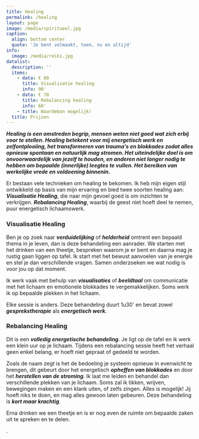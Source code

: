 ```yaml
---
title: Healing
permalink: /healing
layout: page
image: /media/spiritueel.jpg
caption:
  align: bottom center
  quote: 'Je bent volmaakt, toen, nu en altijd'
info:
  image: /media/reiki.jpg
datalist:
  description: ''
  items:
    - data: € 80
      title: Visualisatie healing
      info: 90'
    - data: € 70
      title: Rebalancing healing
      info: 60'
    - title: Waardebon mogelijk!
  title: Prijzen
---
```

**_Healing is een omstreden begrip, mensen weten niet goed wat zich erbij voor te stellen. Healing betekent voor mij energetisch werk en zelfontplooiing, het transformeren van trauma's en blokkades zodat alles opnieuw spontaan en natuurlijk mag stromen. Het uiteindelijke doel is om onvoorwaardelijk van jezelf te houden, en anderen niet langer nodig te hebben om bepaalde (innerlijke) leegtes te vullen. Het bereiken van werkelijke vrede en voldoening binnenin._**

Er bestaan vele technieken om healing te bekomen. Ik heb mijn eigen stijl ontwikkeld op basis van mijn ervaring en bied twee soorten healing aan:  _**Visualisatie Healing**_, die naar mijn gevoel goed is om inzichten te verkrijgen.  _**Rebalancing Healing**_, waarbij de geest niet hoeft deel te nemen, puur energetisch lichaamswerk.


### Visualisatie Healing

Ben je op zoek naar _**verduidelijking**_ of _**helderheid**_ omtrent een bepaald thema in je leven, dan is deze behandeling een aanrader. We starten met het drinken van een theetje, bespreken waarom je er bent en daarna mag je rustig gaan liggen op tafel. Ik start met het bewust aanvoelen van je energie en stel je dan verschillende vragen. Samen onderzoeken we wat nodig is voor jou op dat moment.

Ik werk vaak met behulp van _**visualisaties**_ of _**beeldtaal**_ om communicatie met het lichaam en emotionele blokkades te vergemakkelijken. Soms werk ik op bepaalde plekken in het lichaam. 

Elke sessie is anders. Deze behandeling duurt 1u30' en bevat zowel _**gesprekstherapie**_ als _**energetisch werk**_. 


### Rebalancing Healing

Dit is een _**volledig energetische behandeling**_. Je ligt op de tafel en ik werk een klein uur op je lichaam. Tijdens een rebalancing sessie heeft het verhaal geen enkel belang, er hoeft niet gepraat of gedeeld te worden. 

Zoals de naam zegt is het de bedoeling je systeem opnieuw in evenwicht te brengen, dit gebeurt door het energetisch _**opheffen van blokkades**_ en door het _**herstellen van de stroming**_. Ik laat me leiden en behandel dan verschillende plekken van je lichaam. Soms zal ik tikken, wrijven, bewegingen maken en een klank uiten, of zelfs zingen. Alles is mogelijk! Jij hoeft niks te doen, en mag alles gewoon laten gebeuren. Deze behandeling is _**kort maar krachtig**_.

Erna drinken we een theetje en is er nog even de ruimte om bepaalde zaken uit te spreken en te delen.  
  
 . 



